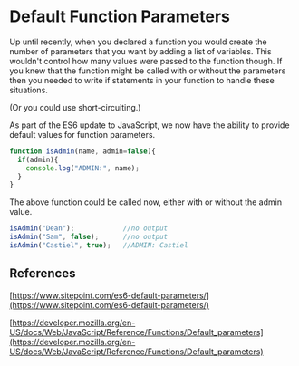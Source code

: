 # Default Function Parameters

Up until recently, when you declared a function you would create the number of parameters that you want by adding a list of variables. This wouldn't control how many values were passed to the function though. If you knew that the function might be called with or without the parameters then you needed to write if statements in your function to handle these situations.

(Or you could use short-circuiting.)

As part of the ES6 update to JavaScript, we now have the ability to provide default values for function parameters.

```js
function isAdmin(name, admin=false){
  if(admin){
    console.log("ADMIN:", name);
  }
}
```

The above function could be called now, either with or without the admin value.

```js
isAdmin("Dean");            //no output
isAdmin("Sam", false);      //no output
isAdmin("Castiel", true);   //ADMIN: Castiel
``` 

## References

[https://www.sitepoint.com/es6-default-parameters/](https://www.sitepoint.com/es6-default-parameters/)

[https://developer.mozilla.org/en-US/docs/Web/JavaScript/Reference/Functions/Default_parameters](https://developer.mozilla.org/en-US/docs/Web/JavaScript/Reference/Functions/Default_parameters)
